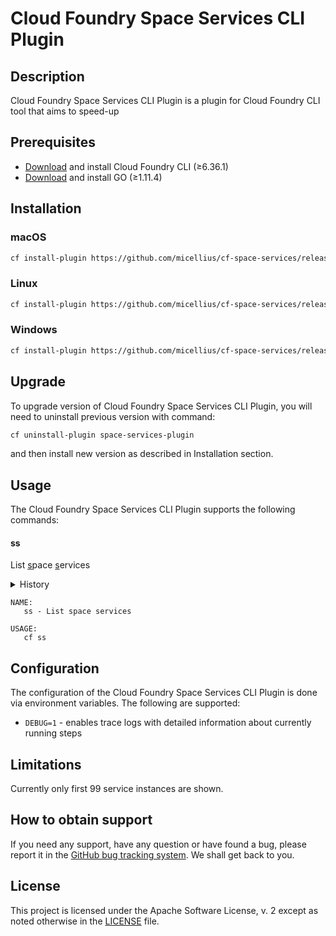 # Cloud Foundry Space Services CLI Plugin

## Description

Cloud Foundry Space Services CLI Plugin is a plugin for Cloud Foundry CLI tool that aims to speed-up

## Prerequisites

- [Download](https://docs.cloudfoundry.org/cf-cli/install-go-cli.html) and install Cloud Foundry CLI (≥6.36.1)
- [Download](https://golang.org/dl/) and install GO (≥1.11.4)

## Installation

### macOS

```bash
cf install-plugin https://github.com/micellius/cf-space-services/releases/download/v1.0.0/cf-space-services-darwin-amd64
```

### Linux

```bash
cf install-plugin https://github.com/micellius/cf-space-services/releases/download/v1.0.0/cf-space-services-linux-amd64
```

### Windows

```bash
cf install-plugin https://github.com/micellius/cf-space-services/releases/download/v1.0.0/cf-space-services-amd64.exe
```

## Upgrade

To upgrade version of Cloud Foundry Space Services CLI Plugin, you will need to uninstall previous version with command:

```bash
cf uninstall-plugin space-services-plugin
```

and then install new version as described in Installation section.

## Usage

The Cloud Foundry Space Services CLI Plugin supports the following commands:

#### ss

List <u>s</u>pace <u>s</u>ervices

<details><summary>History</summary>

| Version  | Changes                                     |
|----------|---------------------------------------------|
| `v1.0.0` | Added in `v1.0.0`                           |

</details>

```
NAME:
   ss - List space services

USAGE:
   cf ss
```

## Configuration

The configuration of the Cloud Foundry Space Services CLI Plugin is done via environment variables.
The following are supported:
  * `DEBUG=1` - enables trace logs with detailed information about currently running steps

## Limitations

Currently only first 99 service instances are shown.

## How to obtain support

If you need any support, have any question or have found a bug, please report it in the [GitHub bug tracking system](https://github.com/micellius/cf-space-services/issues). We shall get back to you.

## License

This project is licensed under the Apache Software License, v. 2 except as noted otherwise in the [LICENSE](https://github.com/micellius/cf-space-services/blob/master/LICENSE) file.
